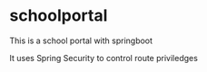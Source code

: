 # schoolportal
This is a school portal with springboot

It uses Spring Security to control route priviledges
